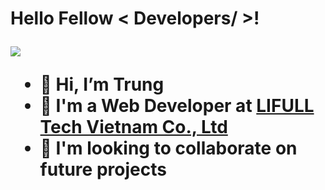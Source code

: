 <h1> Hello Fellow < Developers/ >! 

<p>
  <img src="https://readme-typing-svg.herokuapp.com?&font=IBM+Plex+Sans&color=abcdef&size=20&lines=Welcome+to+my+GitHub+Profile!;I'm+a+Web+Developer" />
</p>

- 👋 Hi, I’m Trung
- 💼 I'm a Web Developer at <a href="https://lifull-tech.vn">LIFULL Tech Vietnam Co., Ltd</a>
- 👯 I'm looking to collaborate on future projects
